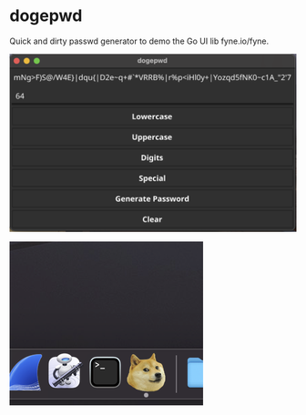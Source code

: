 # dogepwd
Quick and dirty passwd generator to demo the Go UI lib fyne.io/fyne.

![Alt text](/shot1.png?raw=true "fyne.io/fyne is neat")

![Alt text](/shot2.png?raw=true "doge")